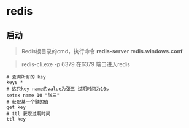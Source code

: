 # redis

## 启动 

> Redis根目录的cmd，执行命令  **redis-server redis.windows.conf**

> redis-cli.exe -p 6379 在6379 端口进入redis

```shell
# 查询所有的 key
keys * 
# 这只key name的value为张三 过期时间为10s
setex name 10 "张三" 
# 获取某一个键的值
get key 
# ttl 获取过期时间
ttl key
```

